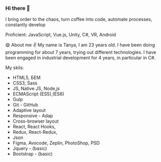 ### Hi there 👋
I bring order to the chaos, turn coffee into code, automate processes, constantly develop

Proficient: JavaScript, Vue.js, Unity, C#, VR, Android

😄 About me
✌️ My name is Tanya, I am 23 years old. I have been doing programming for about 7 years, trying out different technologies. I have been engaged in industrial development for 4 years, in particular in C#.

My skils:
 - HTML5, БЕМ
 - CSS3, Sass
 - JS, Native JS, Node,js
 - ECMAScript (ES5),(ES6)
 - Gulp
 - Git - GitHub
 - Adaptive layout
 - Responsive - Adap
 - Cross-browser layout
 - React, React Hooks,
 - Redux, React-Redux,
 - Json
 - Figma, Avocode, Zeplin, PhotoShop, PSD
 - Jquery - (basic)
 - Bootstrap - (basic)
